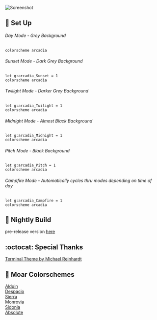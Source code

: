 ![Screenshot](https://user-images.githubusercontent.com/11221489/27060230-40653ab6-4f90-11e7-808c-01c80591e9ea.png)

:space_invader: Set Up
------

###### Day Mode - Grey Background
```VimL
colorscheme arcadia 
```

###### Sunset Mode - Dark Grey Background
```VimL
let g:arcadia_Sunset = 1
colorscheme arcadia 
```

###### Twilight Mode - Darker Grey Background
```VimL
let g:arcadia_Twilight = 1
colorscheme arcadia 
```

###### Midnight Mode - Almost Black Background
```VimL
let g:arcadia_Midnight = 1
colorscheme arcadia 
```

###### Pitch Mode - Black Background
```VimL
let g:arcadia_Pitch = 1
colorscheme arcadia 
```

######  Campfire Mode - Automatically cycles thru modes depending on time of day
```VimL
let g:arcadia_Campfire = 1
colorscheme arcadia 
```

:crescent_moon: Nightly Build
----------------------------
pre-release version [here](https://github.com/AlessandroYorba/Arcadia/tree/nightly)

:octocat: Special Thanks
-----------------
[Terminal Theme by Michael Reinhardt](https://github.com/mreinhardt)<br>

:octopus: Moar Colorschemes
-------
[Alduin](https://github.com/AlessandroYorba/Alduin)<br>
[Despacio](https://github.com/AlessandroYorba/Despacio)<br>
[Sierra](https://github.com/AlessandroYorba/Sierra)<br>
[Monrovia](https://github.com/AlessandroYorba/Monrovia)<br>
[Sidonia](https://github.com/AlessandroYorba/Sidonia)<br>
[Absolute](https://github/com/AlessandroYorba/Absolute)
